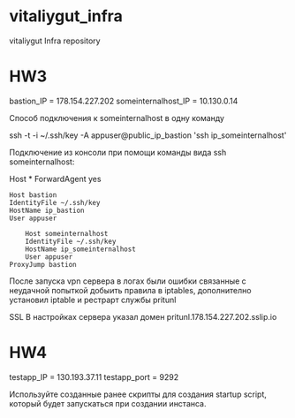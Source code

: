 # vitaliygut_infra
vitaliygut Infra repository

HW3
=========================================
bastion_IP = 178.154.227.202
someinternalhost_IP = 10.130.0.14

Cпособ подключения к someinternalhost в одну команду

ssh -t -i ~/.ssh/key -A appuser@public_ip_bastion 'ssh ip_someinternalhost'


Подключение из консоли при помощи команды вида ssh someinternalhost:


Host *
ForwardAgent yes

	Host bastion
	IdentityFile ~/.ssh/key
	HostName ip_bastion
	User appuser

        Host someinternalhost
        IdentityFile ~/.ssh/key
        HostName ip_someinternalhost
        User appuser
	ProxyJump bastion

После запуска vpn сервера в логах были ошибки связанные с неудачной попыткой добыить правила в iptables, дополнително установил iptable и рестрарт службы pritunl

SSL
В настройках сервера указал домен  pritunl.178.154.227.202.sslip.io

HW4
=========================================

testapp_IP = 130.193.37.11
testapp_port = 9292

Используйте созданные ранее скрипты для
создания startup script, который будет запускаться при создании инстанса.
